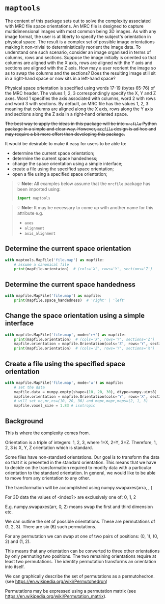 # `maptools`

The content of this package sets out to solve the complexity associated with MRC file space orientations. An MRC file is
designed to capture multidimensional images with most common being 3D images. As with any image format, the user is at
liberty to specify the subject's orientation in physical space. The result is a complex set of possible image
orientations making it non-trivial to deterministically reorient the image data. To understand one such scenario, consider an image organised in terms of columns, rows and sections. Suppose the image initially is oriented so that columns are aligned with the X axis, rows are aligned with the Y axis and sections are aligned with the Z axis. How may a user reorient the image so as to swap the columns and the sections? Does the resulting image still sit in a right-hand space or now sits in a left-hand space?

Physical space orientation is specified using words 17-19 (bytes 65-76) of the MRC header. The values 1, 2, 3
correspondingly specify the X, Y and Z axes. Word 1 specifies the axis associated with columns, word 2 with rows and
word 3 with sections. By default, an MRC file has the values 1, 2, 3 meaning that columns are aligned along the X axis,
rows along the Y axis and sections along the Z axis in a right-hand oriented space.

~~The best way to apply the ideas in this package will be into `mrcfile` Python package in a simple and clear way. However, `mrcfile` design is ad hoc and may require a bit more effort than developing this package.~~ 

It would be desirable to make it easy for users to be able to:

- determine the current space orientation;
- determine the current space handedness;
- change the space orientation using a simple interface;
- create a file using the specified space orientation;
- open a file using a specified space orientation;

> :bulb: **Note**: All examples below assume that the `mrcfile` package has been imported using:
> ```python
> import maptools
> ```

> :bulb: **Note**: It may be necessary to come up with another name for this attribute e.g.
> - `axes`
> - `alignment`
> - `axis_alignment`

## Determine the current space orientation

```python
with maptools.MapFile('file.map') as mapfile:
    # assume a canonical file
    print(mapfile.orientaion)  # (cols='X', rows='Y', sections='Z')
```

## Determine the current space handedness

```python
with mapfile.MapFile('file.map') as mapfile:
    print(mapfile.space_handedness)  # 'right' | 'left'
```

## Change the space orientation using a simple interface

```python
with mapfile.MapFile('file.map', mode='r+') as mapfile:
    print(mapfile.orientation)  # (cols='X', rows='Y', sections='Z')
    mapfile.orientation = mapfile.Orientation(cols='Z', rows='Y', sections='X')
    print(mapfile.orientation)  # (cols='Z', rows='Y', sections='X')
```

## Create a file using the specified space orientation

```python
with mapfile.MapFile('file.map', mode='w') as mapfile:
    # set the data
    mapfile.data = numpy.empty(shape=(10, 20, 30), dtype=numpy.uint8)
    mapfile.orientation = mapfile.Orientation(cols='Y', rows='X', sections='Z')
    # will set nc,nr,ns=(10, 20, 30) and mapc,mapr,maps=(2, 1, 3)
    mapfile.voxel_size = 1.83 # isotropic
```


## Background

This is where the complexity comes from.

Orientation is a triple of integers: 1, 2, 3, where 1=X, 2=Y, 3=Z. Therefore, 1, 2, 3 is X, Y, Z orientation which is standard.

Some files have non-standard orientations. Our goal is to transform the data so that it is presented in the standard orientation.
This means that we have to decide on the transformation required to modify data with a particular orientation to the
standard orientation. In general, we would like to be able to move from any orientation to any other.

The transformation will be accomplished using numpy.swapaxes(arra, <index1>, <index2>)

For 3D data the values of <index?> are exclusively one of: 0, 1, 2

E.g. numpy.swapaxes(arr, 0, 2) means swap the first and third dimension etc.

We can outline the set of possible orientations. These are permutations of (1, 2, 3). There are six (6) such permutations.

For any permutation we can swap at one of two pairs of positions: (0, 1), (0, 2) and (1, 2).

This means that any orientation can be converted to three other orientations by only permuting two positions.
The two remaining orientations require at least two permutations.
The identity permutation transforms an orientation into itself.

We can graphically describe the set of permutations as a permutohedron. (see https://en.wikipedia.org/wiki/Permutohedron)

Permutations may be expressed using a permutation matrix (see https://en.wikipedia.org/wiki/Permutation_matrix).
